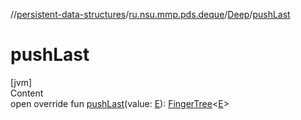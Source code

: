 //[persistent-data-structures](../../index.md)/[ru.nsu.mmp.pds.deque](../index.md)/[Deep](index.md)/[pushLast](push-last.md)



# pushLast  
[jvm]  
Content  
open override fun [pushLast](push-last.md)(value: [E](index.md)): [FingerTree](../-finger-tree/index.md)<[E](index.md)>  




